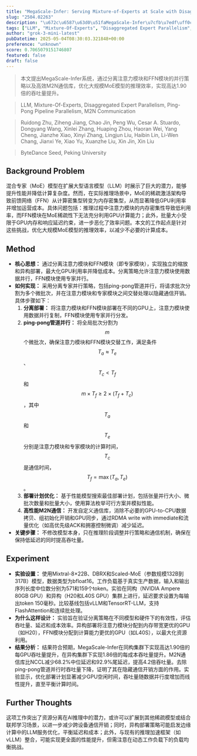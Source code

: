 ```yaml
---
title: "MegaScale-Infer: Serving Mixture-of-Experts at Scale with Disaggregated Expert Parallelism"
slug: "2504.02263"
description: "\u672c\u6587\u63d0\u51faMegaScale-Infer\u7cfb\u7edf\uff0c\u901a\u8fc7\u5206\u79bb\u6ce8\u610f\u529b\u6a21\u5757\u548cFFN\u6a21\u5757\u7684\u5e76\u884c\u7b56\u7565\u4ee5\u53ca\u9ad8\u6548M2N\u901a\u4fe1\u5e93\uff0c\u4f18\u5316\u5927\u89c4\u6a21MoE\u6a21\u578b\u7684\u63a8\u7406\u6548\u7387\uff0c\u5b9e\u73b0\u9ad8\u8fbe1.90\u500d\u7684\u541e\u5410\u91cf\u63d0\u5347\u3002"
tags: ["LLM", "Mixture-Of-Experts", "Disaggregated Expert Parallelism", "Ping-Pong Pipeline Parallelism", "M2N Communication"]
author: "grok-3-mini-latest"
pubDatetime: 2025-05-04T08:30:03.321848+00:00
preference: "unknown"
score: 0.7065079151746807
featured: false
draft: false
---
```


> 本文提出MegaScale-Infer系统，通过分离注意力模块和FFN模块的并行策略以及高效M2N通信库，优化大规模MoE模型的推理效率，实现高达1.90倍的吞吐量提升。

> LLM, Mixture-Of-Experts, Disaggregated Expert Parallelism, Ping-Pong Pipeline Parallelism, M2N Communication 

> Ruidong Zhu, Ziheng Jiang, Chao Jin, Peng Wu, Cesar A. Stuardo, Dongyang Wang, Xinlei Zhang, Huaping Zhou, Haoran Wei, Yang Cheng, Jianzhe Xiao, Xinyi Zhang, Lingjun Liu, Haibin Lin, Li-Wen Chang, Jianxi Ye, Xiao Yu, Xuanzhe Liu, Xin Jin, Xin Liu

> ByteDance Seed, Peking University 

## Background Problem

混合专家（MoE）模型在扩展大型语言模型（LLM）时展示了巨大的潜力，能够提升性能并降低计算复杂度。然而，在实际推理场景中，MoE的稀疏激活架构导致前馈网络（FFN）从计算密集型转变为内存密集型，从而显著降低GPU利用率并增加运营成本。具体问题包括：推理过程中注意力模块的内存密集性导致低利用率，而FFN模块在MoE稀疏性下无法充分利用GPU计算能力；此外，批量大小受限于GPU内存和响应延迟约束，进一步恶化了效率问题。本文的工作起点是针对这些挑战，优化大规模MoE模型的推理效率，以减少不必要的计算成本。

## Method

* **核心思想：** 通过分离注意力模块和FFN模块（即专家模块），实现独立的缩放和异构部署，最大化GPU利用率并降低成本。分离策略允许注意力模块使用数据并行，FFN模块使用专家并行。
* **如何实现：** 采用分离专家并行策略，包括ping-pong管道并行，将请求批次分割为多个微批次，并在注意力模块和专家模块之间交替处理以隐藏通信开销。具体步骤如下：
  1. **分离部署：** 将注意力模块和FFN模块部署在不同的GPU上，注意力模块使用数据并行复制，FFN模块使用专家并行分发。
  2. **ping-pong管道并行：** 将全局批次分割为$$m$$个微批次，确保注意力模块和FFN模块交替工作，满足条件$$T_a \approx T_e$$、$$T_c < T_f$$和$$m \times T_f \ge 2 \times (T_f + T_c)$$，其中$$T_a$$和$$T_e$$分别是注意力模块和专家模块的计算时间，$$T_c$$是通信时间，$$T_f = \max(T_a, T_e)$$。
  3. **部署计划优化：** 基于性能模型搜索最佳部署计划，包括张量并行大小、微批次数量和批量大小，使用算法枚举可行方案并模拟性能。
  4. **高性能M2N通信：** 开发自定义通信库，消除不必要的GPU-to-CPU数据拷贝、组初始化开销和GPU同步，通过RDMA write with immediate和流量优化（如高优先级ACK和拥塞控制微调）减少延迟。
* **关键步骤：** 不修改模型本身，只在推理阶段调整并行策略和通信机制，确保在保持低延迟的同时提高吞吐量。

## Experiment

* **实验设置：** 使用Mixtral-8×22B、DBRX和Scaled-MoE（参数规模132B到317B）模型，数据类型为bfloat16。工作负载基于真实生产数据，输入和输出序列长度中位数分别为571和159个token。实验在同构（NVIDIA Ampere 80GB GPU）和异构（H20和L40S GPU）集群上进行，延迟要求设置为每输出token 150毫秒。比较基线包括vLLM和TensorRT-LLM，支持FlashAttention和连续批处理。
* **为什么这样设计：** 实验旨在验证分离策略在不同模型和硬件下的有效性，评估吞吐量、延迟和成本效率。异构部署将注意力模块分配到内存带宽更优的GPU（如H20），FFN模块分配到计算能力更优的GPU（如L40S），以最大化资源利用。
* **结果分析：** 结果符合预期，MegaScale-Infer在同构集群下实现高达1.90倍的每GPU吞吐量提升，在异构集群下实现1.86倍的每成本吞吐量提升。M2N通信库比NCCL减少68.2%中位延迟和92.9%尾延迟，提高4.2倍吞吐量。去除ping-pong管道并行时吞吐量下降，证明了其在隐藏通信开销方面的作用。实验显示，优化部署计划显著减少GPU空闲时间，吞吐量随数据并行度增加而线性提升，直至平衡计算时间。

## Further Thoughts 

这项工作突出了资源分离在AI推理中的潜力，或许可以扩展到其他稀疏模型或结合联邦学习场景，以进一步减少跨设备通信开销；同时，异构部署策略可能启发边缘计算中的LLM服务优化，平衡延迟和成本；此外，与现有的推理加速框架（如vLLM）整合，可能实现更全面的性能提升，但需注意在动态工作负载下的负载均衡挑战。
